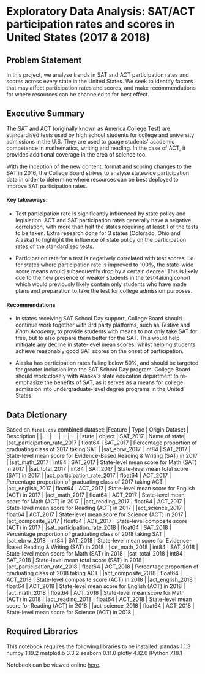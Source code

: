 # Exploratory Data Analysis: SAT/ACT participation rates and scores in United States (2017 & 2018)

## Problem Statement
In this project, we analyse trends in SAT and ACT participation rates and scores across every state in the United States. We seek to identify factors that may affect participation rates and scores, and make recommendations for where resources can be channeled to for best effect.

## Executive Summary

The SAT and ACT (originally known as America College Test) are standardised tests used by high school students for college and university admissions in the U.S. They are used to gauge students' academic competence in mathematics, writing and reading. In the case of ACT, it provides additional coverage in the area of science too.

With the inception of the new content, format and scoring changes to the SAT in 2016, the College Board strives to analyse statewide participation data in order to determine where resources can be best deployed to improve SAT participation rates.


#### Key takeaways:

- Test participation rate is significantly influenced by state policy and legislation. ACT and SAT participation rates generally have a negative correlation, with more than half the states requiring at least 1 of the tests to be taken. Extra research done for 3 states (Colorado, Ohio and Alaska) to highlight the influence of state policy on the participation rates of the standardised tests.

- Participation rate for a test is negatively correlated with test scores, i.e. for states where participation rate is improved to 100%, the state-wide score means would subsequently drop by a certain degree. This is likely due to the new presence of weaker students in the test-taking cohort which would previously likely contain only students who have made plans and preparation to take the test for college admission purposes.

#### Recommendations

- In states receiving SAT School Day support, College Board should continue work together with 3rd party platforms, such as *Testive* and *Khan Academy*, to provide students with means to not only take SAT for free, but to also prepare them better for the SAT. This would help mitigate any decline in state-level mean scores, whilst helping students achieve reasonably good SAT scores on the onset of participation.

- Alaska has participation rates falling below 50%, and should be targeted for greater inclusion into the SAT School Day program. College Board should work closely with Alaska's state education department to re-emphasize the benefits of SAT, as it serves as a means for college admission into undergraduate-level degree programs in the United States.

## Data Dictionary
Based on `final.csv` combined dataset:
|Feature | Type | Origin Dataset | Description |
|---|---|---|---|
|state | object | SAT_2017 | Name of state|
|sat_participation_rate_2017 | float64 | SAT_2017 | Percentage proportion of graduating class of 2017 taking SAT |
|sat_ebrw_2017 | int84 | SAT_2017 | State-level mean score for Evidence-Based Reading & Writing (SAT) in 2017 |
|sat_math_2017 | int84 | SAT_2017 | State-level mean score for Math (SAT) in 2017 |
|sat_total_2017	| int84 | SAT_2017 | State-level mean total score (SAT) in 2017 |
|act_participation_rate_2017 | float64 | ACT_2017 | Percentage proportion of graduating class of 2017 taking ACT |
|act_english_2017 | float64 | ACT_2017 | State-level mean score for English (ACT) in 2017 |
|act_math_2017 | float64 | ACT_2017 | State-level mean score for Math (ACT) in 2017 |
|act_reading_2017 | float64 | ACT_2017 | State-level mean score for Reading (ACT) in 2017 |
|act_science_2017 | float64 | ACT_2017 | State-level mean score for Science (ACT) in 2017 |
|act_composite_2017 | float64 | ACT_2017 | State-level composite score (ACT) in 2017 |
|sat_participation_rate_2018 | float64 | SAT_2018 | Percentage proportion of graduating class of 2018 taking SAT |
|sat_ebrw_2018 | int84 | SAT_2018 | State-level mean score for Evidence-Based Reading & Writing (SAT) in 2018 |
|sat_math_2018 |  int84 | SAT_2018 | State-level mean score for Math (SAT) in 2018 |
|sat_total_2018 | int84 | SAT_2018 | State-level mean total score (SAT) in 2018 |
|act_participation_rate_2018 | float64 | ACT_2018 | Percentage proportion of graduating class of 2018 taking ACT |
|act_composite_2018 | float64 | ACT_2018 | State-level composite score (ACT) in 2018 |
|act_english_2018 | float64 | ACT_2018 | State-level mean score for English (ACT) in 2018 |
|act_math_2018 | float64 | ACT_2018 | State-level mean score for Math (ACT) in 2018 |
|act_reading_2018 | float64 | ACT_2018 | State-level mean score for Reading (ACT) in 2018 |
|act_science_2018 | float64 | ACT_2018 | State-level mean score for Science (ACT) in 2018 |


## Required Libraries
This notebook requires the following libraries to be installed:
pandas 1.1.3
numpy 1.19.2
matplotlib 3.3.2
seaborn 0.11.0
plotly 4.12.0
IPython 7.18.1

Notebook can be viewed online [here](https://nbviewer.jupyter.org/github/eugeneyan84/SAT-ACT-Analysis/blob/main/SAT-ACT-Analysis.ipynb).